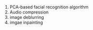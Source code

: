  1. PCA-based facial recognition algorithm 
 2. Audio compression
 3. image deblurring
 4. imgae inpainting

<!--
## 1: [Eigenfaces](https://github.com/Pichumaydam/Image-and-audio-processing/blob/main/Eigenfaces.ipynb)
### Explore a PCA-based facial recognition algorithm that is known as EigenFaces. 
We used the [yale face](http://www.cad.zju.edu.cn/home/dengcai/Data/YaleB/YaleB_32x32.mat) dataset. The dataset has 2414 images of faces, from 38 different subjects. Each person appears many times in the database under different lighting conditions, etc. The goal of face recognition is to match a new image of a face to an image in an existing database. 

## 2: Audio Compression

## 3: image deblurring

## 4: imgae inpainting


 -->
 
